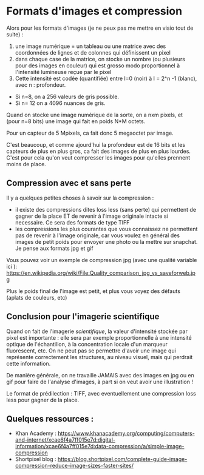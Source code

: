 # Formats d'images et compression

Alors pour les formats d'images (je ne peux pas me mettre en visio tout de suite) : 

1. une image numérique = un tableau ou une matrice avec des coordonnées de lignes et de colonnes qui définissent un pixel
2. dans chaque case de la matrice, on stocke un nombre (ou plusieurs pour des images en couleur) qui est grosso modo proportionnel à l'intensité lumineuse reçue par le pixel
3. Cette intensité est codée (quantifiée) entre I=0 (noir) à I = 2^n -1 (blanc), avec n : profondeur.
- Si n=8, on a 256 valeurs de gris possible. 
- Si n= 12 on a 4096 nuances de gris.

Quand on stocke une image numérique de la sorte, on a nxm pixels, et (pour n=8 bits) une image qui fait en poids N*M octets. 

Pour un capteur de 5 Mpixels, ca fait donc 5 megaoctet par image.

C'est beaucoup, et comme ajourd'hui la profondeur est de 16 bits et les capteurs de plus en plus gros, ca fait des images de plus en plus lourdes.
C'est pour cela qu'on veut compresser les images pour qu'elles prennent moins de place. 

## Compression avec et sans perte

Il y a quelques petites choses à savoir sur la compression : 
- il existe des compressions dites loss less (sans perte) qui permettent de gagner de la place ET de revenir à l'image originale intacte si necessaire. Ce sera des formats de type  TIFF
- les compressions les plus courantes que vous connaissez ne permettent pas de revenir à l'image originale, car vous voulez en général des images de petit poids pour envoyer une photo ou la mettre sur snapchat. Je pense aux formats jpg et gif


Vous pouvez voir un exemple de compression jpg (avec une qualité variable ici ): 
https://en.wikipedia.org/wiki/File:Quality_comparison_jpg_vs_saveforweb.jpg

Plus le poids final de l'image est petit, et plus vous voyez des défauts (aplats de couleurs, etc)

## Conclusion pour l'imagerie scientifique

Quand on fait de l'imagerie *scientifique*, la valeur d'intensité stockée par pixel est importante : elle sera par exemple proportionnelle à une intensité optique de l'échantillon, à la concentration locale d'un marqueur fluorescent, etc. On ne peut pas se permettre d'avoir une image qui représente correctement les structures, au niveau visuel, mais qui perdrait cette information.

De manière générale, on ne travaille JAMAIS avec des images en jpg ou en gif pour faire de l'analyse d'images, à part si on veut avoir une illustration !

Le format de prédilection : TIFF, avec eventuellement une compression loss less pour gagner de la place.

## Quelques ressources : 

- Khan Academy : https://www.khanacademy.org/computing/computers-and-internet/xcae6f4a7ff015e7d:digital-information/xcae6f4a7ff015e7d:data-compression/a/simple-image-compression
- Shortpixel blog : https://blog.shortpixel.com/complete-guide-image-compression-reduce-image-sizes-faster-sites/

